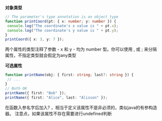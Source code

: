 **对象类型**
 ```typescript
// The parameter's type annotation is an object type
function printCoord(pt: { x: number; y: number }) {
  console.log("The coordinate's x value is " + pt.x);
  console.log("The coordinate's y value is " + pt.y);
}
printCoord({ x: 3, y: 7 });
 ```
两个属性的类型注释了参数 - x 和 y - 均为 number 型。你可以使用 , 或 ; 来分隔属性，不指定类型就会假定为any类型


**可选属性**
 ```typescript
function printName(obj: { first: string; last?: string }) {
  // ...
}
// Both OK
printName({ first: "Bob" });
printName({ first: "Alice", last: "Alisson" });
 ```
在函数入参名字后加入? ，相当于定义该属性不是非必须的，类似java的有参构造器。
注意点，如果该属性不存在需要进行undefined判断



<!-- ##{"timestamp":1546307280}## -->